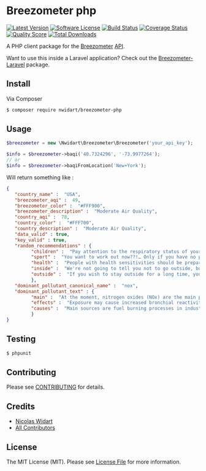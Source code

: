 # Breezometer php

[![Latest Version](https://img.shields.io/github/release/nwidart/breezometer-php.svg?style=flat-square)](https://github.com/nwidart/breezometer-php/releases)
[![Software License](https://img.shields.io/badge/license-MIT-brightgreen.svg?style=flat-square)](LICENSE.md)
[![Build Status](https://img.shields.io/travis/nWidart/Breezometer-php/master.svg?style=flat-square)](https://travis-ci.org/nWidart/Breezometer-php)
[![Coverage Status](https://img.shields.io/scrutinizer/coverage/g/nwidart/breezometer-php.svg?style=flat-square)](https://scrutinizer-ci.com/g/nwidart/breezometer-php/code-structure)
[![Quality Score](https://img.shields.io/scrutinizer/g/nwidart/breezometer-php.svg?style=flat-square)](https://scrutinizer-ci.com/g/nwidart/breezometer-php)
[![Total Downloads](https://img.shields.io/packagist/dt/nwidart/breezometer-php.svg?style=flat-square)](https://packagist.org/packages/nwidart/breezometer-php)

A PHP client package for the [Breezometer](http://breezometer.com/) [API](http://breezometer.com/api/).

Want to use this inside a Laravel application? Check out the [Breezometer-Laravel](https://github.com/nWidart/Breezometer-laravel) package.

## Install

Via Composer

``` bash
$ composer require nwidart/breezometer-php
```

## Usage

``` php
$breezometer = new \Nwidart\Breezometer\Breezometer('your_api_key');

$info = $breezometer->baqi('40.7324296', '-73.9977264');
// or
$info = $breezometer->baqiFromLocation('New+York');
```

Will return something like :

``` json
{
   "country_name" :  "USA",
   "breezometer_aqi" :  49,
   "breezometer_color" :  "#FFF900",
   "breezometer_description" :  "Moderate Air Quality",
   "country_aqi" :  78,
   "country_color" :  "#FFF700",
   "country_description" :  "Moderate Air Quality",
   "data_valid" : true,
   "key_valid" : true,
   "random_recommendations" : {
         "children" :  "Pay attention to the respiratory status of your kid(s)",
         "sport" :  "You want to work out now??!… Only if you have no plan B",
         "health" :  "People with health sensitivities should be prepared for minor respiratory difficulties",
         "inside" :  "We're not going to tell you not to go outside, but you should continue tracking the air quality around you",
         "outside" :  "If you wish to stay outside for a long time, you should try to find a cleaner place nearby"
         },
   "dominant_pollutant_canonical_name" :  "nox",
   "dominant_pollutant_text" : {
         "main" :  "At the moment, nitrogen oxides (NOx) are the main pollutant in the air.",
         "effects" :  "Exposure may cause increased bronchial reactivity in patients with asthma, lung function decline in patients with COPD and increased risk of respiratory infections, especially in young children.",
         "causes" :  "Main sources are fuel burning processes in industry and transportation."
         }
}
```

## Testing

``` bash
$ phpunit
```

## Contributing

Please see [CONTRIBUTING](CONTRIBUTING.md) for details.

## Credits

- [Nicolas Widart](https://github.com/nWidart)
- [All Contributors](../../contributors)

## License

The MIT License (MIT). Please see [License File](LICENSE.md) for more information.

